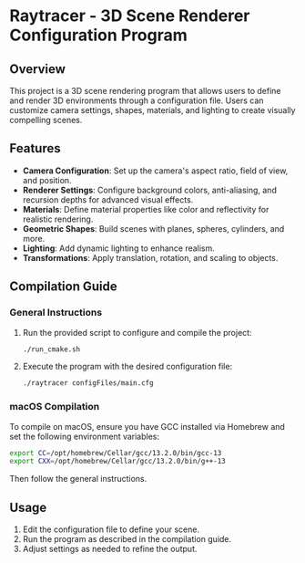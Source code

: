 # Raytracer - 3D Scene Renderer Configuration Program

## Overview
This project is a 3D scene rendering program that allows users to define and render 3D environments through a configuration file. Users can customize camera settings, shapes, materials, and lighting to create visually compelling scenes.

## Features
- **Camera Configuration**: Set up the camera's aspect ratio, field of view, and position.
- **Renderer Settings**: Configure background colors, anti-aliasing, and recursion depths for advanced visual effects.
- **Materials**: Define material properties like color and reflectivity for realistic rendering.
- **Geometric Shapes**: Build scenes with planes, spheres, cylinders, and more.
- **Lighting**: Add dynamic lighting to enhance realism.
- **Transformations**: Apply translation, rotation, and scaling to objects.

## Compilation Guide
### General Instructions
1. Run the provided script to configure and compile the project:
   ```bash
   ./run_cmake.sh
   ```
2. Execute the program with the desired configuration file:
   ```bash
   ./raytracer configFiles/main.cfg
   ```

### macOS Compilation
To compile on macOS, ensure you have GCC installed via Homebrew and set the following environment variables:
```bash
export CC=/opt/homebrew/Cellar/gcc/13.2.0/bin/gcc-13
export CXX=/opt/homebrew/Cellar/gcc/13.2.0/bin/g++-13
```
Then follow the general instructions.

## Usage
1. Edit the configuration file to define your scene.
2. Run the program as described in the compilation guide.
3. Adjust settings as needed to refine the output.
